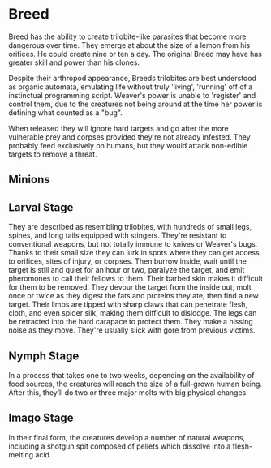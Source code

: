 # Breed
Breed has the ability to create trilobite-like parasites that become more dangerous over time. They emerge at about the size of a lemon from his orifices. He could create nine or ten a day. The original Breed may have has greater skill and power than his clones.

Despite their arthropod appearance, Breeds trilobites are best understood as organic automata, emulating life without truly 'living', 'running' off of a instinctual programming script. Weaver's power is unable to 'register' and control them, due to the creatures not being around at the time her power is defining what counted as a "bug".

When released they will ignore hard targets and go after the more vulnerable prey and corpses provided they're not already infested. They probably feed exclusively on humans, but they would attack non-edible targets to remove a threat.

## Minions
## Larval Stage
They are described as resembling trilobites, with hundreds of small legs, spines, and long tails equipped with stingers. They're resistant to conventional weapons, but not totally immune to knives or Weaver's bugs. Thanks to their small size they can lurk in spots where they can get access to orifices, sites of injury, or corpses. Then burrow inside, wait until the target is still and quiet for an hour or two, paralyze the target, and emit pheromones to call their fellows to them. Their barbed skin makes it difficult for them to be removed. They devour the target from the inside out, molt once or twice as they digest the fats and proteins they ate, then find a new target. Their limbs are tipped with sharp claws that can penetrate flesh, cloth, and even spider silk, making them difficult to dislodge. The legs can be retracted into the hard carapace to protect them. They make a hissing noise as they move. They're usually slick with gore from previous victims.

## Nymph Stage
In a process that takes one to two weeks, depending on the availability of food sources, the creatures will reach the size of a full-grown human being. After this, they’ll do two or three major molts with big physical changes.

## Imago Stage
In their final form, the creatures develop a number of natural weapons, including a shotgun spit composed of pellets which dissolve into a flesh-melting acid.
